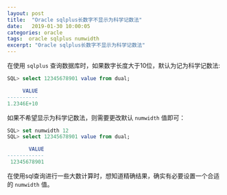 ```yaml
---
layout: post
title:  "Oracle sqlplus长数字不显示为科学记数法"
date:   2019-01-30 10:00:05
categories: oracle
tags:  oracle sqlplus numwidth
excerpt: "Oracle sqlplus长数字不显示为科学记数法"
---
```


在使用 ```sqlplus``` 查询数据库时，如果数字长度大于10位，默认为记为科学记数法:

```sql
SQL> select 12345678901 value from dual;

     VALUE
----------
1.2346E+10
```

如果不希望显示为科学记数法，则需要更改默认 ```numwidth``` 值即可：

```sql
SQL> set numwidth 12
SQL> select 12345678901 value from dual;

       VALUE
------------
 12345678901
 ```
 
 
 在使用sql查询进行一些大数计算时，想知道精确结果，确实有必要设置一个合适的 ```numwidth``` 值。
